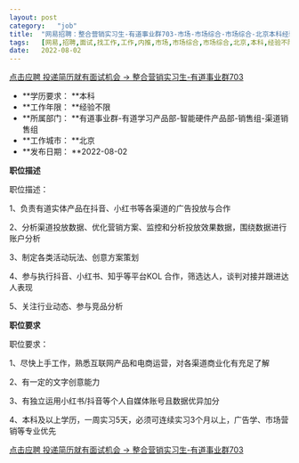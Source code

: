 ```yaml
---
layout:	post
category:	"job"
title:	"网易招聘：整合营销实习生-有道事业群703-市场-市场综合-市场综合-北京本科经验不限"
tags:	[网易,招聘,面试,找工作,工作,内推,市场,市场综合,市场综合,北京,本科,经验不限]
date:	2022-08-02
---
```


[点击应聘 投递简历就有面试机会 ->  整合营销实习生-有道事业群703](http://mobile.bole.netease.com/bole/boleDetail?id=41989&employeeId=346f03c3cda5f04c&key=all)



- **学历要求： **本科
- **工作年限： **经验不限
- **所属部门： **有道事业群-有道学习产品部-智能硬件产品部-销售组-渠道销售组
- **工作城市： **北京
- **发布日期： **2022-08-02



**职位描述**

职位描述：

1、负责有道实体产品在抖音、小红书等各渠道的广告投放与合作

2、分析渠道投放数据、优化营销方案、监控和分析投放效果数据，围绕数据进行账户分析

3、制定各类活动玩法、创意方案策划

4、参与执行抖音、小红书、知乎等平台KOL 合作，筛选达人，谈判对接并跟进达人表现

5、关注行业动态、参与竞品分析



**职位要求**

职位要求：

1、尽快上手工作，熟悉互联网产品和电商运营，对各渠道商业化有充足了解

2、有一定的文字创意能力

3、有独立运用小红书/抖音等个人自媒体账号且数据优异加分

4、本科及以上学历，一周实习5天，必须可连续实习3个月以上，广告学、市场营销等专业优先



[点击应聘 投递简历就有面试机会 ->  整合营销实习生-有道事业群703](http://mobile.bole.netease.com/bole/boleDetail?id=41989&employeeId=346f03c3cda5f04c&key=all)